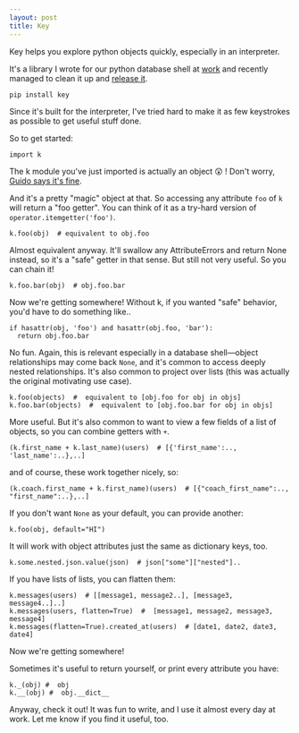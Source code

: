 ```yaml
---
layout: post
title: Key
---
```


Key helps you explore python objects quickly, especially in an interpreter.

It's a library I wrote for our python database shell at [work](https://www.welkinhealth.com)
and recently managed to clean it up and [release it](https://pypi.python.org/pypi/key).

    pip install key

Since it's built for the interpreter, I've tried hard to make it as few keystrokes
as possible to get useful stuff done.

So to get started:

    import k

The k module you've just imported is actually an object 😲 ! Don't worry, [Guido says it's fine](https://mail.python.org/pipermail/python-ideas/2012-May/014969.html).

And it's a pretty "magic" object at that. So accessing any attribute `foo` of `k` will
return a "foo getter". You can think of it as a try-hard version of `operator.itemgetter('foo')`.

    k.foo(obj)  # equivalent to obj.foo

Almost equivalent anyway. It'll swallow any AttributeErrors and return None instead, so it's a "safe" getter in that sense. But still not very useful. So you can chain it!

    k.foo.bar(obj)  # obj.foo.bar

Now we're getting somewhere! Without k, if you wanted "safe" behavior, you'd have to do something like..

    if hasattr(obj, 'foo') and hasattr(obj.foo, 'bar'):
      return obj.foo.bar

No fun. Again, this is relevant especially in a database shell—object relationships may come back `None`, and it's common to access deeply nested relationships. It's also common to project over lists (this was actually the original motivating use case).

    k.foo(objects)  #  equivalent to [obj.foo for obj in objs]
    k.foo.bar(objects)  #  equivalent to [obj.foo.bar for obj in objs]

More useful. But it's also common to want to view a few fields of a list of objects, so you can combine getters with `+`.

    (k.first_name + k.last_name)(users)  # [{'first_name':.., 'last_name':..},..]

and of course, these work together nicely, so:

    (k.coach.first_name + k.first_name)(users)  # [{"coach_first_name":.., "first_name":..},..]

If you don't want `None` as your default, you can provide another:

    k.foo(obj, default="HI")

It will work with object attributes just the same as dictionary keys, too.

    k.some.nested.json.value(json)  # json["some"]["nested"]..

If you have lists of lists, you can flatten them:

    k.messages(users)  # [[message1, message2..], [message3, message4..]..]
    k.messages(users, flatten=True)  #  [message1, message2, message3, message4]
    k.messages(flatten=True).created_at(users)  # [date1, date2, date3, date4]

Now we're getting somewhere!

Sometimes it's useful to return yourself, or print every attribute you have:

    k._(obj) #  obj
    k.__(obj) #  obj.__dict__

Anyway, check it out! It was fun to write, and I use it almost every day at work. Let me know if you find it useful, too.
